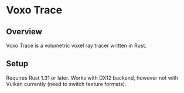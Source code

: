 # Voxo Trace

## Overview

Voxo Trace is a volumetric voxel ray tracer written in Rust.

## Setup 

Requires Rust 1.31 or later.
Works with DX12 backend, however not with Vulkan currently (need to switch texture formats).

